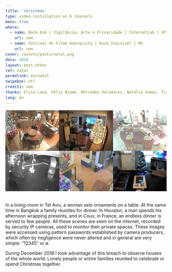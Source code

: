 ```yaml
---
title: 'christmas'
type: video-installation on 6 channels
menu: true
where:  
  - name: Back-End | Vigilância, Arte e Privacidade | InternetLab | SP
    url: sem
  - name: Festival do Filme Anarquista | Kaza Invisível | MG
    url: sem
cover: /assets/posts/natal.png
data: 2019
layout: post-other
ref: natal
permalink: en/natal
swipebox: ntl
credits: sem
thanks: Elisa Lana, Félix Blume, Mercedes Valadares, Natália Gomes, Tiago Esteves
lang: en
---
```


<img src="../assets/posts/natal.png" class="img-border">
<br><br>

In a living-room in Tel Aviv, a woman sets ornaments on a table. At the same time in Bangkok a family reunites for dinner. In Houston, a man spends his afternoon wrapping presents, and in Coux, in France, an endless dinner is served to few people. All these scenes are seen on the internet, recorded by security IP cameras, used to monitor their private spaces. These images were accessed using pattern passwords established by camera producers, which often by negligence were never altered and in general are very simple: “12345” or ø.
  
During December 2018 I took advantage of this breach to observe houses of the whole world: Lonely people or entire families reunited to celebrate or spend Christmas together.


<br>
